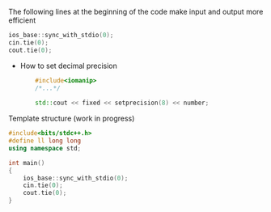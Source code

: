 The following lines at the beginning of the code make input and output more efficient
```c++
ios_base::sync_with_stdio(0);
cin.tie(0);
cout.tie(0);
```

- How to set decimal precision
	```c++
		#include<iomanip>
		/*...*/
		
		std::cout << fixed << setprecision(8) << number;
	```

Template structure (work in progress)
```c++
#include<bits/stdc++.h>
#define ll long long
using namespace std;

int main()
{
    ios_base::sync_with_stdio(0);
	cin.tie(0);
	cout.tie(0);
}
```